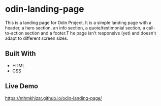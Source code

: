 # odin-landing-page

This is a landing page for Odin Project. It is a simple landing page with a header, a hero section, an info section, a quote/testimonial section, a call-to-action section and a footer.T he page isn't responsive (yet) and doesn't adapt to different screen sizes.

## Built With

- HTML
- CSS

## Live Demo

https://mhmkhizar.github.io/odin-landing-page/

